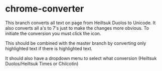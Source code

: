 # chrome-converter

This branch converts all text on page from Heiltsuk Duolos to Unicode. It also converts all a's to 7's just to make the changes more obvious. To initiate the conversion you must click the icon.

This should be combined with the master branch by converting only highlighted text if there is highlighted text.

It should also have a dropdown menu to select what conversion (Heiltsuk Duolos/Heiltsuk Times or Chilcotin)
